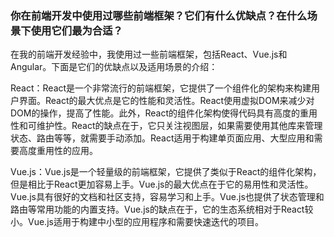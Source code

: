 ### 你在前端开发中使用过哪些前端框架？它们有什么优缺点？在什么场景下使用它们最为合适？

在我的前端开发经验中，我使用过一些前端框架，包括React、Vue.js和Angular。下面是它们的优缺点以及适用场景的介绍：

React：React是一个非常流行的前端框架，它提供了一个组件化的架构来构建用户界面。React的最大优点是它的性能和灵活性。React使用虚拟DOM来减少对DOM的操作，提高了性能。此外，React的组件化架构使得代码具有高度的重用性和可维护性。React的缺点在于，它只关注视图层，如果需要使用其他库来管理状态、路由等等，就需要手动添加。React适用于构建单页面应用、大型应用和需要高度重用性的应用。

Vue.js：Vue.js是一个轻量级的前端框架，它提供了类似于React的组件化架构，但是相比于React更加容易上手。Vue.js的最大优点在于它的易用性和灵活性。Vue.js具有很好的文档和社区支持，容易学习和上手。Vue.js也提供了状态管理和路由等常用功能的内置支持。Vue.js的缺点在于，它的生态系统相对于React较小。Vue.js适用于构建中小型的应用程序和需要快速迭代的项目。

